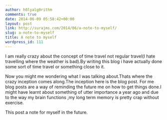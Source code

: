 ```yaml
---
author: h0lyalg0rithm
comments: true
date: 2014-06-09 05:58:42+00:00
layout: post
link: http://surajms.com/2014/06/a-note-to-myself/
slug: a-note-to-myself
title: A note to myself
wordpress_id: 111
---
```


I am really crazy about the concept of time travel not regular travel(I hate travelling where the weather is bad).By writing this blog i have actually done some sort of time travel or something close to it.

Now you might me wondering what I was talking about.Thats where the crazy inception comes along.The inception here is the blog post.
For me blog posts are a way of reminding the future me on how to get things done.I might have learnt about something of utter importance a year ago and due to the way my brain functions ,my long term memory is pretty crap without exercise.

This post a note for myself in the future.
